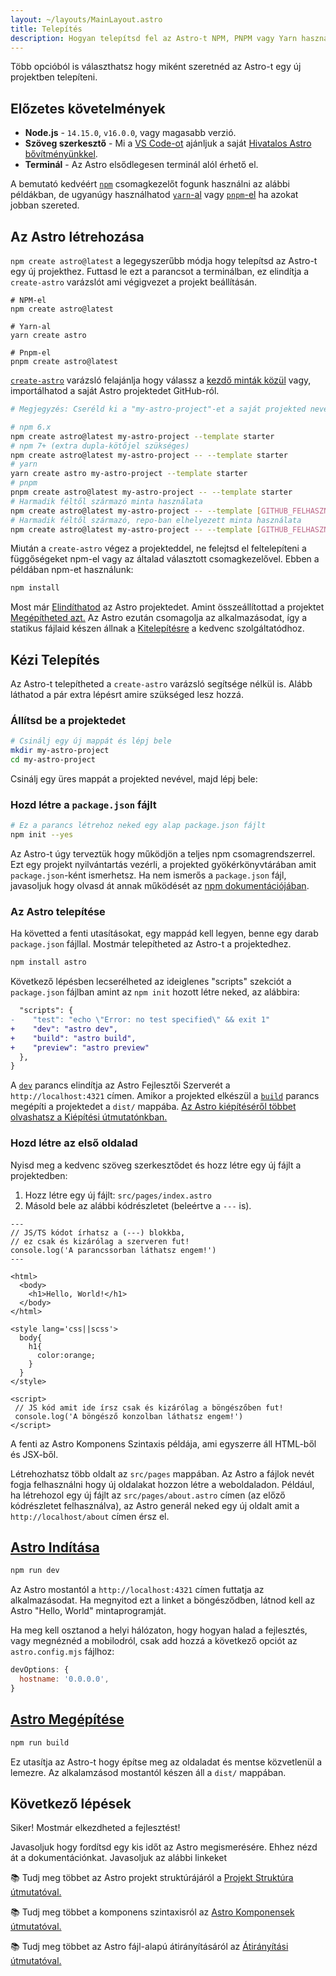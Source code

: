```yaml
---
layout: ~/layouts/MainLayout.astro
title: Telepítés
description: Hogyan telepítsd fel az Astro-t NPM, PNPM vagy Yarn használatával.
---
```


Több opcióból is választhatsz hogy miként szeretnéd az Astro-t egy új projektben telepíteni.

## Előzetes követelmények

- **Node.js** - `14.15.0`, `v16.0.0`, vagy magasabb verzió.
- **Szöveg szerkesztő** - Mi a [VS Code-ot](https://code.visualstudio.com/) ajánljuk a saját [Hivatalos Astro bővítményünkkel](https://marketplace.visualstudio.com/items?itemName=astro-build.astro-vscode).
- **Terminál** - Az Astro elsődlegesen terminál alól érhető el.

A bemutató kedvéért [`npm`](https://www.npmjs.com/) csomagkezelőt fogunk használni az alábbi példákban, de ugyanúgy használhatod [`yarn`-al](https://yarnpkg.com/) vagy [`pnpm`-el](https://pnpm.io/) ha azokat jobban szereted.

## Az Astro létrehozása

`npm create astro@latest` a legegyszerűbb módja hogy telepítsd az Astro-t egy új projekthez. Futtasd le ezt a parancsot a terminálban, ez elindítja a `create-astro` varázslót ami végigvezet a projekt beállításán.

```shell
# NPM-el
npm create astro@latest

# Yarn-al
yarn create astro

# Pnpm-el
pnpm create astro@latest
```

[`create-astro`](https://github.com/withastro/astro/tree/main/packages/create-astro) varázsló felajánlja hogy válassz a [kezdő minták közül](https://github.com/withastro/astro/tree/main/examples) vagy, importálhatod a saját Astro projektedet GitHub-ról.

```bash
# Megjegyzés: Cseréld ki a "my-astro-project"-et a saját projekted nevére.

# npm 6.x
npm create astro@latest my-astro-project --template starter
# npm 7+ (extra dupla-kötőjel szükséges)
npm create astro@latest my-astro-project -- --template starter
# yarn
yarn create astro my-astro-project --template starter
# pnpm
pnpm create astro@latest my-astro-project -- --template starter
# Harmadik féltől származó minta használata
npm create astro@latest my-astro-project -- --template [GITHUB_FELHASZNÁLÓ]/[REPO_NEVE]
# Harmadik féltől származó, repo-ban elhelyezett minta használata
npm create astro@latest my-astro-project -- --template [GITHUB_FELHASZNÁLÓ]/[REPO_NEVE]/minta/elérési/útvonala
```

Miután a `create-astro` végez a projekteddel, ne felejtsd el feltelepíteni a függőségeket npm-el vagy az általad választott csomagkezelővel. Ebben a példában npm-et használunk:

```bash
npm install
```

Most már [Elindíthatod](#start-astro) az Astro projektedet. Amint összeállítottad a projektet [Megépítheted azt.](#build-astro) Az Astro ezután csomagolja az alkalmazásodat, így a statikus fájlaid készen állnak a [Kitelepítésre](/en/guides/deploy) a kedvenc szolgáltatódhoz.

## Kézi Telepítés

Az Astro-t telepítheted a `create-astro` varázsló segítsége nélkül is. Alább láthatod a pár extra lépésrt amire szükséged lesz hozzá.

### Állítsd be a projektedet

```bash
# Csinálj egy új mappát és lépj bele
mkdir my-astro-project
cd my-astro-project
```

Csinálj egy üres mappát a projekted nevével, majd lépj bele:

### Hozd létre a `package.json` fájlt

```bash
# Ez a parancs létrehoz neked egy alap package.json fájlt
npm init --yes
```

Az Astro-t úgy terveztük hogy működjön a teljes npm csomagrendszerrel. Ezt egy projekt nyilvántartás vezérli, a projekted gyökérkönyvtárában amit `package.json`-ként ismerhetsz. Ha nem ismerős a `package.json` fájl, javasoljuk hogy olvasd át annak működését az [npm dokumentációjában](https://docs.npmjs.com/creating-a-package-json-file).

### Az Astro telepítése

Ha követted a fenti utasításokat, egy mappád kell legyen, benne egy darab `package.json` fájllal. Mostmár telepítheted az Astro-t a projektedhez.

```bash
npm install astro
```

Következő lépésben lecserélheted az ideiglenes "scripts" szekciót a `package.json` fájlban amint az `npm init` hozott létre neked, az alábbira:

```diff
  "scripts": {
-    "test": "echo \"Error: no test specified\" && exit 1"
+    "dev": "astro dev",
+    "build": "astro build",
+    "preview": "astro preview"
  },
}
```

A [`dev`](#start-astro) parancs elindítja az Astro Fejlesztői Szerverét a `http://localhost:4321` címen. Amikor a projekted elkészül a [`build`](#build-astro) parancs megépíti a projektedet a `dist/` mappába. [Az Astro kiépítéséről többet olvashatsz a Kiépítési útmutatónkban.](/en/guides/deploy)

### Hozd létre az első oldalad

Nyisd meg a kedvenc szöveg szerkesztődet és hozz létre egy új fájlt a projektedben:

1. Hozz létre egy új fájlt: `src/pages/index.astro`
2. Másold bele az alábbi kódrészletet (beleértve a `---` is).

```astro
---
// JS/TS kódot írhatsz a (---) blokkba,
// ez csak és kizárólag a szerveren fut!
console.log('A parancssorban láthatsz engem!')
---

<html>
  <body>
    <h1>Hello, World!</h1>
  </body>
</html>

<style lang='css||scss'>
  body{
    h1{
      color:orange;
    }
  }
</style>

<script>
 // JS kód amit ide írsz csak és kizárólag a böngészőben fut!
 console.log('A böngésző konzolban láthatsz engem!')
</script>
```

A fenti az Astro Komponens Szintaxis példája, ami egyszerre áll HTML-ből és JSX-ből.

Létrehozhatsz több oldalt az `src/pages` mappában. Az Astro a fájlok nevét fogja felhasználni hogy új oldalakat hozzon létre a weboldaladon. Például, ha létrehozol egy új fájlt az `src/pages/about.astro` címen (az előző kódrészletet felhasználva), az Astro generál neked egy új oldalt amit a `http://localhost/about` címen érsz el.

## [Astro Indítása](#start-astro)

```bash
npm run dev
```

Az Astro mostantól a `http://localhost:4321` címen futtatja az alkalmazásodat. Ha megnyitod ezt a linket a böngésződben, látnod kell az Astro "Hello, World" mintaprogramját.

Ha meg kell osztanod a helyi hálózaton, hogy hogyan halad a fejlesztés, vagy megnéznéd a mobilodról, csak add hozzá a következő opciót az `astro.config.mjs` fájlhoz:

```js
devOptions: {
  hostname: '0.0.0.0',
}
```

## [Astro Megépítése](#build-astro)

```bash
npm run build
```

Ez utasítja az Astro-t hogy építse meg az oldaladat és mentse közvetlenül a lemezre. Az alkalamzásod mostantól készen áll a `dist/` mappában.

## Következő lépések

Siker! Mostmár elkezdheted a fejlesztést!

Javasoljuk hogy fordítsd egy kis időt az Astro megismerésére. Ehhez nézd át a dokumentációnkat. Javasoljuk az alábbi linkeket

📚 Tudj meg többet az Astro projekt struktúrájáról a [Projekt Struktúra útmutatóval.](/en/core-concepts/project-structure)

📚 Tudj meg többet a komponens szintaxisról az [Astro Komponensek útmutatóval.](/en/core-concepts/astro-components)

📚 Tudj meg többet az Astro fájl-alapú átirányításáról az [Átirányítási útmutatóval.](/en/core-concepts/astro-pages)
